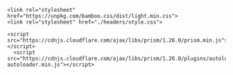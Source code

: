 ---
header-includes:
- |
  ```{=html}
  <link rel="stylesheet" href="https://unpkg.com/bamboo.css/dist/light.min.css">
  <link rel="stylesheet" href="./headers/style.css">

  <script src="https://cdnjs.cloudflare.com/ajax/libs/prism/1.26.0/prism.min.js"></script>
	<script src="https://cdnjs.cloudflare.com/ajax/libs/prism/1.26.0/plugins/autoloader/prism-autoloader.min.js"></script>
  ```
body-includes:

---